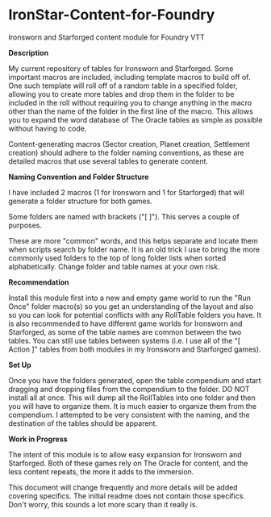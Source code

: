 # IronStar-Content-for-Foundry
Ironsworn and Starforged content module for Foundry VTT

**Description**

My current repository of tables for Ironsworn and Starforged. Some important macros are included, including template macros to build off of. One such template will roll off of a random table in a specified folder, allowing you to create more tables and drop them in the folder to be included in the roll without requiring you to change anything in the macro other than the name of the folder in the first line of the macro. This allows you to expand the word database of The Oracle tables as simple as possible without having to code.

Content-generating macros (Sector creation, Planet creation, Settlement creation) should adhere to the folder naming conventions, as these are detailed macros that use several tables to generate content.

**Naming Convention and Folder Structure**

I have included 2 macros (1 for Ironsworn and 1 for Starforged) that will generate a folder structure for both games.

Some folders are named with brackets ("[ ]"). This serves a couple of purposes.

These are more "common" words, and this helps separate and locate them when scripts search by folder name.
It is an old trick I use to bring the more commonly used folders to the top of long folder lists when sorted alphabetically.
Change folder and table names at your own risk.

**Recommendation**

Install this module first into a new and empty game world to run the "Run Once" folder macro(s) so you get an understanding of the layout and also so you can look for potential conflicts with any RollTable folders you have. It is also recommended to have different game worlds for Ironsworn and Starforged, as some of the table names are common between the two tables. You can still use tables between systems (i.e. I use all of the "[ Action ]" tables from both modules in my Ironsworn and Starforged games).

**Set Up**

Once you have the folders generated, open the table compendium and start dragging and dropping files from the compendium to the folder. DO NOT install all at once. This will dump all the RollTables into one folder and then you will have to organize them. It is much easier to organize them from the compendium. I attempted to be very consistent with the naming, and the destination of the tables should be apparent.

**Work in Progress**

The intent of this module is to allow easy expansion for Ironsworn and Starforged. Both of these games rely on The Oracle for content, and the less content repeats, the more it adds to the immersion.

This document will change frequently and more details will be added covering specifics. The initial readme does not contain those specifics. Don't worry, this sounds a lot more scary than it really is.
